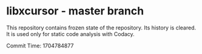 # libxcursor - master branch

This repository contains frozen state of the repository.
Its history is cleared. It is used only for static code
analysis with Codacy.

Commit Time: 1704784877